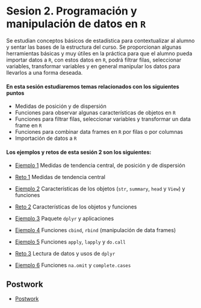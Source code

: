 # Sesion 2. Programación y manipulación de datos en `R`

Se estudian conceptos básicos de estadística para contextualizar al alumno y sentar las bases de la estructura del curso. Se proporcionan algunas herramientas básicas y muy útiles en la práctica para que el alumno pueda importar datos a `R`, con estos datos en `R`, podrá filtrar filas, seleccionar variables, transformar variables y en general manipular los datos para llevarlos a una forma deseada.

#### En esta sesión estudiaremos temas relacionados con los siguientes puntos

- Medidas de posición y de dispersión
- Funciones para observar algunas características de objetos en `R`
- Funciones para filtrar filas, seleccionar variables y transformar un data frame en `R`
- Funciones para combinar data frames en `R` por filas o por columnas
- Importación de datos a `R`

#### Los ejemplos y retos de esta sesión 2 son los siguientes:

- [Ejemplo 1](Ejemplo-01/Readme.md) Medidas de tendencia central, de posición y de dispersión
- [Reto 1](Reto-01/Readme.md) Medidas de tendencia central

- [Ejemplo 2](Ejemplo-02/Readme.md) Características de los objetos (`str`, `summary`, `head` y `View`) y funciones
- [Reto 2](Reto-02/Readme.md) Características de los objetos y funciones

- [Ejemplo 3](Ejemplo-03/Readme.md) Paquete `dplyr` y aplicaciones
- [Ejemplo 4](Ejemplo-04/Readme.md) Funciones `cbind`, `rbind` (manipulación de data frames)
- [Ejemplo 5](Ejemplo-05/Readme.md) Funciones `apply`, `lapply` y `do.call`
- [Reto 3](Reto-03/Readme.md) Lectura de datos y usos de `dplyr`
- [Ejemplo 6](Ejemplo-06/Readme.md) Funciones `na.omit` y `complete.cases`

## Postwork

- [Postwork](Postwork/Readme.md)
